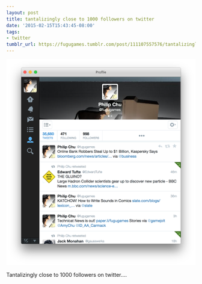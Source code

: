 ```yaml
---
layout: post
title: tantalizingly close to 1000 followers on twitter
date: '2015-02-15T15:43:45-08:00'
tags:
- twitter
tumblr_url: https://fugugames.tumblr.com/post/111107557576/tantalizingly-close-to-1000-followers-on-twitter
---
```

 ![](/tumblr_files/tumblr_njtywxXaBm1tgne1po1_1280.png)  

Tantalizingly close to 1000 followers on twitter….

